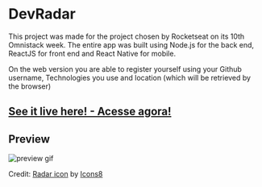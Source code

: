 # DevRadar

This project was made for the project chosen by Rocketseat on its 10th Omnistack week. The entire app was built using Node.js for the back end, ReactJS for front end and React Native for mobile.

On the web version you are able to register yourself using your Github username, Technologies you use and location (which will be retrieved by the browser)

## [See it live here! - Acesse agora!](https://poowoo-devradar.netlify.com/)

## Preview
![preview gif](https://github.com/PooWoox/so10-devradar-react/blob/master/dev_radar_preview.gif?raw=true)

Credit: <a target="_blank" href="https://icons8.com.br/icons/set/radar">Radar icon</a> by <a target="_blank" href="https://icons8.com.br">Icons8</a>
